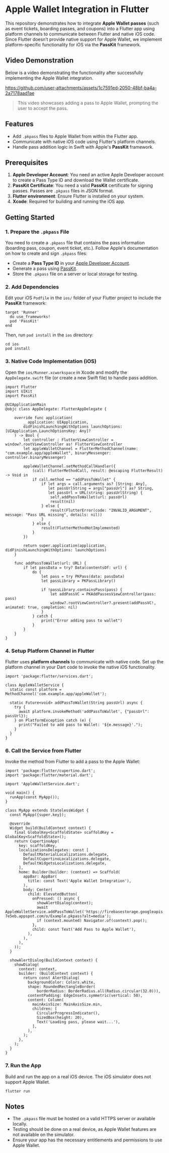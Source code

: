 # Apple Wallet Integration in Flutter

This repository demonstrates how to integrate **Apple Wallet passes** (such as event tickets, boarding passes, and coupons) into a Flutter app using platform channels to communicate between Flutter and native iOS code. Since Flutter doesn’t provide native support for Apple Wallet, we implement platform-specific functionality for iOS via the **PassKit** framework.

## Video Demonstration

Below is a video demonstrating the functionality after successfully implementing the Apple Wallet integration.

https://github.com/user-attachments/assets/1c7591ed-2050-48bf-ba4a-2a7178aad1ae

> This video showcases adding a pass to Apple Wallet, prompting the user to accept the pass.

## Features

- Add `.pkpass` files to Apple Wallet from within the Flutter app.
- Communicate with native iOS code using Flutter's platform channels.
- Handle pass addition logic in Swift with Apple's **PassKit** framework.

## Prerequisites

1. **Apple Developer Account**: You need an active Apple Developer account to create a Pass Type ID and download the Wallet certificate.
2. **PassKit Certificate**: You need a valid **PassKit** certificate for signing passes. Passes are `.pkpass` files in JSON format.
3. **Flutter environment**: Ensure Flutter is installed on your system.
4. **Xcode**: Required for building and running the iOS app.

## Getting Started

### 1. Prepare the `.pkpass` File

You need to create a `.pkpass` file that contains the pass information (boarding pass, coupon, event ticket, etc.). Follow Apple's documentation on how to create and sign `.pkpass` files:

- Create a **Pass Type ID** in your [Apple Developer Account](https://developer.apple.com/account/).
- Generate a pass using [PassKit](https://developer.apple.com/documentation/walletpasses).
- Store the `.pkpass` file on a server or local storage for testing.

### 2. Add Dependencies

Edit your iOS `Podfile` in the `ios/` folder of your Flutter project to include the **PassKit** framework:
``` 
target 'Runner' 
  do use_frameworks! 
  pod 'PassKit' 
end
```
Then, run `pod install` in the `ios` directory:
```
cd ios 
pod install
```

### 3. Native Code Implementation (iOS)
Open the `ios/Runner.xcworkspace` in Xcode and modify the `AppDelegate.swift` file (or create a new Swift file) to handle pass addition.
```
import Flutter
import UIKit
import PassKit

@UIApplicationMain
@objc class AppDelegate: FlutterAppDelegate {
    
    override func application(
        _ application: UIApplication,
        didFinishLaunchingWithOptions launchOptions: [UIApplication.LaunchOptionsKey: Any]?
    ) -> Bool {
        let controller : FlutterViewController = window?.rootViewController as! FlutterViewController
        let appleWalletChannel = FlutterMethodChannel(name: "com.example.app/appleWallet", binaryMessenger: controller.binaryMessenger)
        
        appleWalletChannel.setMethodCallHandler({
            (call: FlutterMethodCall, result: @escaping FlutterResult) -> Void in
            if call.method == "addPassToWallet" {
                if let args = call.arguments as? [String: Any],
                   let passUrlString = args["passUrl"] as? String,
                   let passUrl = URL(string: passUrlString) {
                    self.addPassToWallet(url: passUrl)
                    result(nil)
                } else {
                    result(FlutterError(code: "INVALID_ARGUMENT", message: "Pass URL missing", details: nil))
                }
            } else {
                result(FlutterMethodNotImplemented)
            }
        })
        
        return super.application(application, didFinishLaunchingWithOptions: launchOptions)
    }

    func addPassToWallet(url: URL) {
        if let passData = try? Data(contentsOf: url) {
            do {
                let pass = try PKPass(data: passData)
                let passLibrary = PKPassLibrary()

                if !passLibrary.containsPass(pass) {
                    let addPassVC = PKAddPassesViewController(pass: pass)
                    window?.rootViewController?.present(addPassVC!, animated: true, completion: nil)
                }
            } catch {
                print("Error adding pass to wallet")
            }
        }
    }
}
```
### 4. Setup Platform Channel in Flutter

Flutter uses **platform channels** to communicate with native code. Set up the platform channel in your Dart code to invoke the native iOS functionality.
```
import 'package:flutter/services.dart';

class AppleWalletService {
  static const platform = MethodChannel('com.example.app/appleWallet');

  static Future<void> addPassToWallet(String passUrl) async {
    try {
      await platform.invokeMethod('addPassToWallet', {"passUrl": passUrl});
    } on PlatformException catch (e) {
      print("Failed to add pass to Wallet: '${e.message}'.");
    }
  }
}
```
### 6. Call the Service from Flutter

Invoke the method from Flutter to add a pass to the Apple Wallet:
```
import 'package:flutter/cupertino.dart';  
import 'package:flutter/material.dart';  
  
import 'AppleWalletService.dart';  
  
void main() {  
  runApp(const MyApp());  
}  
  
class MyApp extends StatelessWidget {  
  const MyApp({super.key});  
  
  @override  
  Widget build(BuildContext context) {  
    final GlobalKey<ScaffoldState> scaffoldKey = GlobalKey<ScaffoldState>();  
    return CupertinoApp(  
      key: scaffoldKey,  
      localizationsDelegates: const [  
        DefaultMaterialLocalizations.delegate,  
        DefaultCupertinoLocalizations.delegate,  
        DefaultWidgetsLocalizations.delegate,  
      ],  
      home: Builder(builder: (context) => Scaffold(  
        appBar: AppBar(  
          title: const Text('Apple Wallet Integration'),  
        ),  
        body: Center(  
          child: ElevatedButton(  
            onPressed: () async {  
              showAlertDialog(context);  
              await AppleWalletService.addPassToWallet('https://firebasestorage.googleapis.com/v0/b/flutterapp-7e5eb.appspot.com/o/Example.pkpass?alt=media');  
              if (context.mounted) Navigator.of(context).pop();  
            },  
            child: const Text('Add Pass to Apple Wallet'),  
          ),  
        ),  
      ),  
    ));  
  }  
  
  showAlertDialog(BuildContext context) {  
    showDialog(  
      context: context,  
      builder: (BuildContext context) {  
        return const AlertDialog(  
          backgroundColor: Colors.white,  
          shape: RoundedRectangleBorder(  
              borderRadius: BorderRadius.all(Radius.circular(32.0))),  
          contentPadding: EdgeInsets.symmetric(vertical: 50),  
          content: Column(  
            mainAxisSize: MainAxisSize.min,  
            children: [  
              CircularProgressIndicator(),  
              SizedBox(height: 20),  
              Text('Loading pass, please wait...'),  
            ],  
          ),  
        );  
      },  
    );  
  }  
}
```
### 7. Run the App

Build and run the app on a real iOS device. The iOS simulator does not support Apple Wallet.
```
flutter run
```



## Notes

-   The `.pkpass` file must be hosted on a valid HTTPS server or available locally.
-   Testing should be done on a real device, as Apple Wallet features are not available on the simulator.
-   Ensure your app has the necessary entitlements and permissions to use Apple Wallet.
